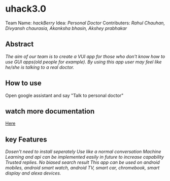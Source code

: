 # uhack3.0

Team Name: _hackBerry_
Idea: _Personal Doctor_
Contributers: _Rahul Chauhan, Divyansh chaurasia, Akanksha bhasin, Akshey prabhakar_

## Abstract
_The aim of our team is to create a VUI app for those who don't know how to use GUI apps(old people for example). By using this app user may feel like he/she is talking to a real doctor._


## How to use
Open google assistant and say "Talk to personal doctor"

## watch more documentation
[Here](https://docs.google.com/presentation/d/1rKMc4MeN9ghL55R_fv8oGbpjDDnE5e4MGzf44lCj5iU/edit?usp=sharing)


## key Features
_Dosen't need to install seperately
Use like a normal conversation
Machine Learning and api can be implemented easily in future to increase capability
Trusted replies. No biased search result
This app can be used on android mobiles, android smart watch, android TV, smart car, chromebook, smart display and alexa devices._
